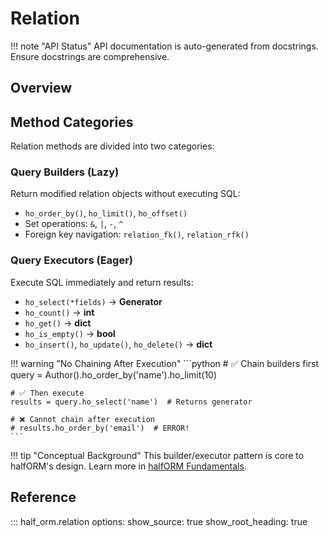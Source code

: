 # Relation

<!-- TODO: Module overview -->
<!-- TODO: Key concepts -->
<!-- TODO: Usage patterns -->

!!! note "API Status"
    API documentation is auto-generated from docstrings. Ensure docstrings are comprehensive.

## Overview

## Method Categories

Relation methods are divided into two categories:

### Query Builders (Lazy)
Return modified relation objects without executing SQL:
- `ho_order_by()`, `ho_limit()`, `ho_offset()`
- Set operations: `&`, `|`, `-`, `^`
- Foreign key navigation: `relation_fk()`, `relation_rfk()`

### Query Executors (Eager)  
Execute SQL immediately and return results:
- `ho_select(*fields)` → **Generator**
- `ho_count()` → **int**
- `ho_get()` → **dict**
- `ho_is_empty()` → **bool**
- `ho_insert()`, `ho_update()`, `ho_delete()` → **dict**

!!! warning "No Chaining After Execution"
    ```python
    # ✅ Chain builders first
    query = Author().ho_order_by('name').ho_limit(10)
    
    # ✅ Then execute
    results = query.ho_select('name')  # Returns generator
    
    # ❌ Cannot chain after execution
    # results.ho_order_by('email')  # ERROR!
    ```

!!! tip "Conceptual Background"
    This builder/executor pattern is core to halfORM's design. Learn more in [halfORM Fundamentals](../fundamentals.md#method-categories-builders-vs-executors).

## Reference

::: half_orm.relation
    options:
      show_source: true
      show_root_heading: true

